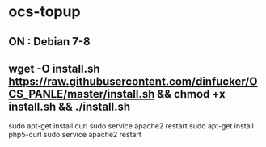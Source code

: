 # ocs-topup
ON : Debian 7-8
------------------------------------
wget -O install.sh https://raw.githubusercontent.com/dinfucker/OCS_PANLE/master/install.sh
&& chmod +x install.sh && 
./install.sh
------------------------------------
sudo apt-get install curl
sudo service apache2 restart
sudo apt-get install php5-curl
sudo service apache2 restart
